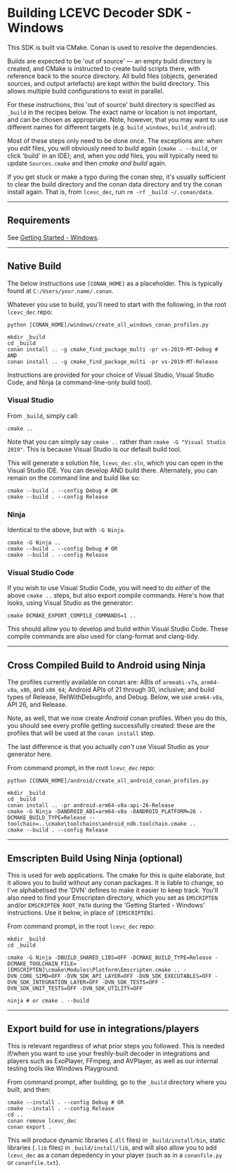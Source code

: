 # Building LCEVC Decoder SDK - Windows

This SDK is built via CMake. Conan is used to resolve the dependencies.

Builds are expected to be 'out of source' — an empty build directory is created, and CMake is instructed to create build scripts there, with reference back to the source directory. All build files (objects, generated sources, and output artefacts) are kept within the build directory. This allows multiple build configurations to exist in parallel.

For these instructions, this 'out of source' build directory is specified as `_build` in the recipes below. The exact name or location is not important, and can be chosen as appropriate. Note, however, that you may want to use different names for different targets (e.g. `build_windows`, `build_android`).

Most of these steps only need to be done once. The exceptions are: when you *edit* files, you will obviously need to *build* again (`cmake . --build`, or click 'build' in an IDE); and, when you *add* files, you will typically need to update `Sources.cmake` and then *cmake and build* again.

If you get stuck or make a typo during the conan step, it's usually sufficient to clear the build directory and the conan data directory and try the conan install again. That is, from `lcevc_dec`, run `rm -rf _build ~/.conan/data`.

---

## Requirements

See [Getting Started - Windows](getting_started_windows.md).

---

## Native Build

The below instructions use `[CONAN_HOME]` as a placeholder. This is typically found at `C:/Users/your.name/.conan`.

Whatever you use to build, you'll need to start with the following, in the root `lcevc_dec` repo:

```shell
python [CONAN_HOME]/windows/create_all_windows_conan_profiles.py

mkdir _build
cd _build
conan install .. -g cmake_find_package_multi -pr vs-2019-MT-Debug # AND
conan install .. -g cmake_find_package_multi -pr vs-2019-MT-Release
```

Instructions are provided for your choice of Visual Studio, Visual Studio Code, and Ninja (a command-line-only build tool).

### Visual Studio

From `_build`, simply call:

```shell
cmake ..
```

Note that you can simply say `cmake ..` rather than `cmake -G "Visual Studio 2019"`. This is because Visual Studio is our default build tool.

This will generate a solution file, `lcevc_dec.sln`, which you can open in the Visual Studio IDE. You can develop AND build there. Alternately, you can remain on the command line and build like so:

```shell
cmake --build . --config Debug # OR
cmake --build . --config Release
```

### Ninja

Identical to the above, but with `-G Ninja`.

```shell
cmake -G Ninja ..
cmake --build . --config Debug # OR
cmake --build . --config Release
```

### Visual Studio Code

If you wish to use Visual Studio Code, you will need to do *either* of the above `cmake ..` steps, but also export compile commands. Here's how that looks, using Visual Studio as the generator:

```shell
cmake DCMAKE_EXPORT_COMPILE_COMMANDS=1 ..
```

This should allow you to develop and build within Visual Studio Code. These compile commands are also used for clang-format and clang-tidy.

---

## Cross Compiled Build to Android using Ninja

The profiles currently available on conan are: ABIs of `armeabi-v7a`, `arm64-v8a`, `x86`, and `x86_64`; Android APIs of 21 through 30, inclusive; and build types of Release, RelWithDebugInfo, and Debug. Below, we use `arm64-v8a`, API 26, and Release.

Note, as well, that we now create *Android* conan profiles. When you do this, you should see every profile getting successfully created: these are the profiles that will be used at the `conan install` step.

The last difference is that you actually *can't* use Visual Studio as your generator here.

From command prompt, in the root `lcevc_dec` repo:

```shell
python [CONAN_HOME]/android/create_all_android_conan_profiles.py

mkdir _build
cd _build
conan install .. -pr android-arm64-v8a-api-26-Release
cmake -G Ninja -DANDROID_ABI=arm64-v8a -DANDROID_PLATFORM=26 -DCMAKE_BUILD_TYPE=Release --toolchain=..\cmake\toolchains\android_ndk.toolchain.cmake ..
cmake --build . --config Release
```

---

## Emscripten Build Using Ninja (optional)

This is used for web applications. The cmake for this is quite elaborate, but it allows you to build without any conan packages. It is liable to change, so I've alphabetised the 'DVN' defines to make it easier to keep track. You'll also need to find your Emscripten directory, which you set as `EMSCRIPTEN` and/or `EMSCRIPTEN_ROOT_PATH` during the 'Getting Started - Windows' instructions. Use it below, in place of `[EMSCRIPTEN]`.

From command prompt, in the root `lcevc_dec` repo:

```shell
mkdir _build
cd _build

cmake -G Ninja -DBUILD_SHARED_LIBS=OFF -DCMAKE_BUILD_TYPE=Release -DCMAKE_TOOLCHAIN_FILE=[EMSCRIPTEN]\cmake\Modules\Platform\Emscripten.cmake .. -DVN_CORE_SIMD=OFF -DVN_SDK_API_LAYER=OFF -DVN_SDK_EXECUTABLES=OFF -DVN_SDK_INTEGRATION_LAYER=OFF -DVN_SDK_TESTS=OFF -DVN_SDK_UNIT_TESTS=OFF -DVN_SDK_UTILITY=OFF

ninja # or cmake . --build
```

---

## Export build for use in integrations/players

This is relevant regardless of what prior steps you followed. This is needed if/when you want to use your freshly-built decoder in integrations and players such as ExoPlayer, FFmpeg, and AVPlayer, as well as our internal testing tools like Windows Playground.

From command prompt, after building, go to the `_build` directory where you built, and then:

```shell
cmake --install . --config Debug # OR
cmake --install . --config Release
cd ..
conan remove lcevc_dec
conan export .
```

This will produce dynamic libraries (`.dll` files) in `_build/install/bin`, static libraries (`.lib` files) in `_build/install/lib`, and will also allow you to add `lcevc_dec` as a conan depedency in your player (such as in a `conanfile.py` or `conanfile.txt`).
